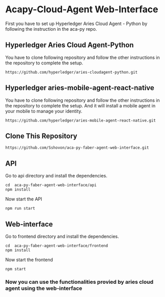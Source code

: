 # Acapy-Cloud-Agent Web-Interface

First you have to set up Hyperledger Aries Cloud Agent - Python by following the instruction in the aca-py repo.

## Hyperledger Aries Cloud Agent-Python

You have to clone following repository and follow the other instructions in the repository to complete the setup.

```
https://github.com/hyperledger/aries-cloudagent-python.git
```


## Hyperledger aries-mobile-agent-react-native 

You have to clone following repository and follow the other instructions in the repository to complete the setup. And it will install a mobile agent in your mobile to manage your identity.

```
https://github.com/hyperledger/aries-mobile-agent-react-native.git
```


## Clone This Repository

```
https://github.com/Sshovon/aca-py-faber-agent-web-interface.git
```

## API

Go to api directory and install the dependencies.

```
cd  aca-py-faber-agent-web-interface/api
npm install
```
Now start the API

```
npm run start
```

## Web-interface

Go to frontend directory and install the dependencies.

```
cd  aca-py-faber-agent-web-interface/frontend
npm install
```
Now start the frontend

```
npm start
```

### Now you can use the functionalities provied by aries cloud agent using the web-interface